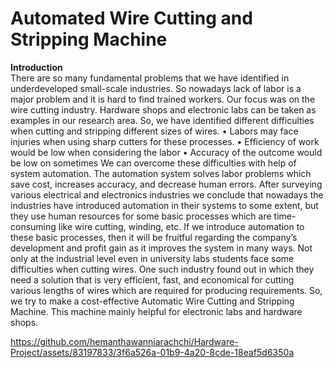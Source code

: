 # Automated Wire Cutting and Stripping Machine

**Introduction**<br>
There are so many fundamental problems that we have identified in underdeveloped small-scale
industries. So nowadays lack of labor is a major problem and it is hard to find trained workers. Our
focus was on the wire cutting industry. Hardware shops and electronic labs can be taken as
examples in our research area. So, we have identified different difficulties when cutting and
stripping different sizes of wires.
• Labors may face injuries when using sharp cutters for these processes.
• Efficiency of work would be low when considering the labor
• Accuracy of the outcome would be low on sometimes
We can overcome these difficulties with help of system automation.
The automation system solves labor problems which save cost, increases accuracy, and decrease
human errors. After surveying various electrical and electronics industries we conclude that
nowadays the industries have introduced automation in their systems to some extent, but they use
human resources for some basic processes which are time-consuming like wire cutting, winding,
etc. If we introduce automation to these basic processes, then it will be fruitful regarding the
company’s development and profit gain as it improves the system in many ways. Not only at the
industrial level even in university labs students face some difficulties when cutting wires.
One such industry found out in which they need a solution that is very efficient, fast, and
economical for cutting various lengths of wires which are required for producing requirements.
So, we try to make a cost-effective Automatic Wire Cutting and Stripping Machine. This machine
mainly helpful for electronic labs and hardware shops.




https://github.com/hemanthawanniarachchi/Hardware-Project/assets/83197833/3f6a526a-01b9-4a20-8cde-18eaf5d6350a

